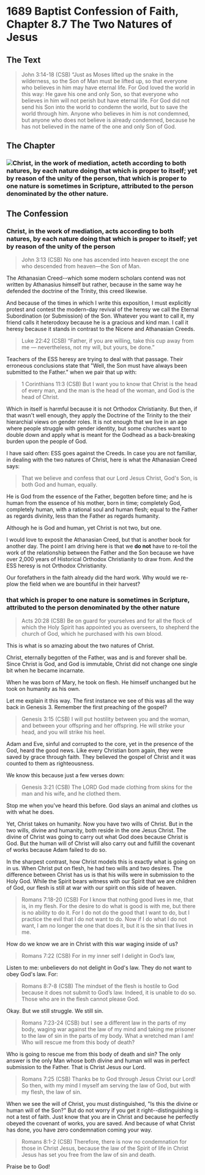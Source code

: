 # 1689 Baptist Confession of Faith, Chapter 8.7 The Two Natures of Jesus

## The Text

>John 3:14-18 (CSB) “Just as Moses lifted up the snake in the wilderness, so the Son of Man must be lifted up, so that everyone who believes in him may have eternal life. For God loved the world in this way: He gave his one and only Son, so that everyone who believes in him will not perish but have eternal life. For God did not send his Son into the world to condemn the world, but to save the world through him. Anyone who believes in him is not condemned, but anyone who does not believe is already condemned, because he has not believed in the name of the one and only Son of God.

## The Chapter

### <img class="intro-left" src="/images/art-1689.png">Christ, in the work of mediation, acteth according to both natures, by each nature doing that which is proper to itself; yet by reason of the unity of the person, that which is proper to one nature is sometimes in Scripture, attributed to the person denominated by the other nature.

## The Confession

### Christ, in the work of mediation, acts according to both natures, by each nature doing that which is proper to itself; yet by reason of the unity of the person

>John 3:13 (CSB) No one has ascended into heaven except the one who descended from heaven—the Son of Man.

The Athanasian Creed--which some modern scholars contend was not written by Athanasius himself but rather, because in the same way he defended the doctrine of the Trinity, this creed likewise.

And because of the times in which I write this exposition, I must explicitly protest and contest the modern-day revival of the heresy we call the Eternal Subordination (or Submission) of the Son. Whatever you want to call it, my friend calls it heterodoxy because he is a gracious and kind man. I call it heresy because it stands in contrast to the Nicene and Athanasian Creeds.

>Luke 22:42 (CSB) “Father, if you are willing, take this cup away from me — nevertheless, not my will, but yours, be done.”

Teachers of the ESS heresy are trying to deal with that passage. Their erroneous conclusions state that "Well, the Son must have always been submitted to the Father." when we pair that up with:

>1 Corinthians 11:3 (CSB) But I want you to know that Christ is the head of every man, and the man is the head of the woman, and God is the head of Christ.

Which in itself is harmful because it is not Orthodox Christianity. But then, if that wasn't well enough, they apply the Doctrine of the Trinity to the their hierarchial views on gender roles. It is not enough that we live in an age where people struggle with gender identity, but some churches want to double down and apply what is meant for the Godhead as a back-breaking burden upon the people of God.

I have said often: ESS goes against the Creeds. In case you are not familiar, in dealing with the two natures of Christ, here is what the Athanasian Creed says:

>  That we believe and confess
  that our Lord Jesus Christ, God's Son,
  is both God and human, equally.

  He is God from the essence of the Father,
  begotten before time;
  and he is human from the essence of his mother,
  born in time;
  completely God, completely human,
  with a rational soul and human flesh;
  equal to the Father as regards divinity,
  less than the Father as regards humanity.

  Although he is God and human,
  yet Christ is not two, but one.

I would love to exposit the Athanasian Creed, but that is another book for another day. The point I am driving here is that we **do not** have to re-toil the work of the relationship between the Father and the Son because we have over 2,000 years of Historical Orthodox Christianity to draw from. And the ESS heresy is not Orthodox Christianity.

Our forefathers in the faith already did the hard work. Why would we re-plow the field when we are bountiful in their harvest?

### that which is proper to one nature is sometimes in Scripture, attributed to the person denominated by the other nature

>Acts 20:28 (CSB) Be on guard for yourselves and for all the flock of which the Holy Spirit has appointed you as overseers, to shepherd the church of God, which he purchased with his own blood.

This is what is so amazing about the two natures of Christ.

Christ, eternally begotten of the Father, was and is and forever shall be. Since Christ is God, and God is immutable, Christ did not change one single bit when he became incarnate.

When he was born of Mary, he took on flesh. He himself unchanged but he took on humanity as his own.

Let me explain it this way. The first instance we see of this was all the way back in Genesis 3. Remember the first preaching of the gospel?

>Genesis 3:15 (CSB) I will put hostility between you and the woman, and between your offspring and her offspring. He will strike your head, and you will strike his heel.

Adam and Eve, sinful and corrupted to the core, yet in the presence of the God, heard the good news. Like every Christian born again, they were saved by grace through faith. They believed the gospel of Christ and it was counted to them as righteousness.

We know this because just a few verses down:

>Genesis 3:21 (CSB) The LORD God made clothing from skins for the man and his wife, and he clothed them.

Stop me when you've heard this before. God slays an animal and clothes us with what he does.

Yet, Christ takes on humanity. Now you have two wills of Christ. But in the two wills, divine and humanity, both reside in the one Jesus Christ. The divine of Christ was going to carry out what God does because Christ is God. But the human will of Christ will also carry out and fulfill the covenant of works because Adam failed to do so.

In the sharpest contrast, how Christ models this is exactly what is going on in us. When Christ put on flesh, he had two wills and two desires. The difference between Christ has us is that his wills were in submission to the Holy God. While the Spirit bears witness with our Spirit that we are children of God, our flesh is still at war with our spirit on this side of heaven.

>Romans 7:18-20 (CSB) For I know that nothing good lives in me, that is, in my flesh. For the desire to do what is good is with me, but there is no ability to do it. For I do not do the good that I want to do, but I practice the evil that I do not want to do. Now if I do what I do not want, I am no longer the one that does it, but it is the sin that lives in me.

How do we know we are in Christ with this war waging inside of us?

>Romans 7:22 (CSB) For in my inner self I delight in God’s law,

Listen to me: unbelievers do not delight in God's law. They do not want to obey God's law. For:

>Romans 8:7-8 (CSB) The mindset of the flesh is hostile to God because it does not submit to God’s law. Indeed, it is unable to do so. Those who are in the flesh cannot please God.

Okay. But we still struggle. We still sin. 

>Romans 7:23-24 (CSB) but I see a different law in the parts of my body, waging war against the law of my mind and taking me prisoner to the law of sin in the parts of my body. What a wretched man I am! Who will rescue me from this body of death?

Who is going to rescue me from this body of death and sin? The only answer is the only Man whose both divine and human will was in perfect submission to the Father. That is Christ Jesus our Lord.

>Romans 7:25 (CSB) Thanks be to God through Jesus Christ our Lord! So then, with my mind I myself am serving the law of God, but with my flesh, the law of sin.

When we see the will of Christ, you must distinguished, "Is this the divine or human will of the Son?" But do not worry if you get it right--distinguishing is not a test of faith. Just know that you are in Christ and because he perfectly obeyed the covenant of works, you are saved. And because of what Christ has done, you have zero condemnation coming your way.

>Romans 8:1-2 (CSB) Therefore, there is now no condemnation for those in Christ Jesus, because the law of the Spirit of life in Christ Jesus has set you free from the law of sin and death.

Praise be to God!
